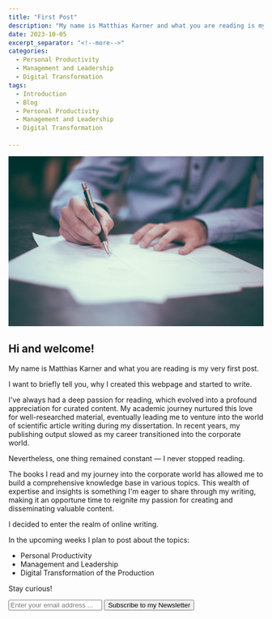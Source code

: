 ```yaml
---
title: "First Post"
description: "My name is Matthias Karner and what you are reading is my very first post."
date: 2023-10-05
excerpt_separator: "<!--more-->"
categories:
  - Personal Productivity
  - Management and Leadership
  - Digital Transformation
tags:
  - Introduction
  - Blog
  - Personal Productivity
  - Management and Leadership
  - Digital Transformation

---
```

![image](/assets/images/Write-unsplash.jpg)

## Hi and welcome!

My name is Matthias Karner and what you are reading is my very first post.

I want to briefly tell you, why I created this webpage and started to write.

I've always had a deep passion for reading, which evolved into a profound appreciation for curated content. My academic journey nurtured this love for well-researched material, eventually leading me to venture into the world of scientific article writing during my dissertation. In recent years, my publishing output slowed as my career transitioned into the corporate world.

Nevertheless, one thing remained constant — I never stopped reading.

The books I read and my journey into the corporate world has allowed me to build a comprehensive knowledge base in various topics. This wealth of expertise and insights is something I'm eager to share through my writing, making it an opportune time to reignite my passion for creating and disseminating valuable content.

I decided to enter the realm of online writing.

In the upcoming weeks I plan to post about the topics:
- Personal Productivity
- Management and Leadership
- Digital Transformation of the Production

Stay curious!

<form action="https://tinyletter.com/matthiaskarner"
      class="newsletter"
      method="post"
      target="popupwindow">
    <input type="text" name="email" id="tlemail" placeholder="Enter your email address ..."/>
    <input type="submit" value="Subscribe to my Newsletter"/>
</form>